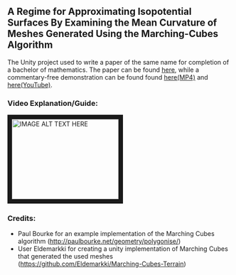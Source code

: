 
 ## A Regime for Approximating Isopotential Surfaces By Examining the Mean Curvature of Meshes Generated Using the Marching-Cubes Algorithm

The Unity project used to write a paper of the same name for completion of a
bachelor of mathematics. The paper can be found
[here](https://www.example.com/), while a commentary-free demonstration can be
found found [here(MP4)](https://www.example.com/) and
[here(YouTube)](https://www.example.com/).

### Video Explanation/Guide:

<a href="http://www.youtube.com/watch?feature=player_embedded&v=YOUTUBE_VIDEO_ID_HERE
" target="_blank"><img src="http://img.youtube.com/vi/YOUTUBE_VIDEO_ID_HERE/0.jpg" 
alt="IMAGE ALT TEXT HERE" width="240" height="180" border="10" /></a>

### Credits:
- Paul Bourke for an example implementation of the Marching Cubes algorithm
  (http://paulbourke.net/geometry/polygonise/)
- User Eldemarkki for creating a unity implementation of Marching Cubes that
  generated the used meshes
  (https://github.com/Eldemarkki/Marching-Cubes-Terrain)

